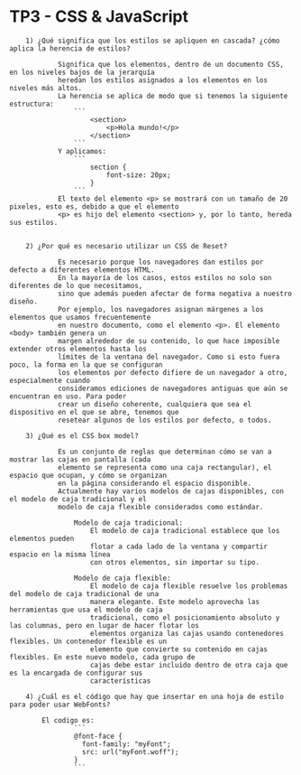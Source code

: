 # TP3 - CSS & JavaScript
		
		1) ¿Qué significa que los estilos se apliquen en cascada? ¿cómo aplica la herencia de estilos?
		
				Significa que los elementos, dentro de un documento CSS, en los niveles bajos de la jerarquía 
				heredan los estilos asignados a los elementos en los niveles más altos. 
				La herencia se aplica de modo que si tenemos la siguiente estructura:
					```
						<section>
							<p>Hola mundo!</p>
						</section>
					```
				Y aplicamos:
					```
						section {
							font-size: 20px;
						} 
					```
				El texto del elemento <p> se mostrará con un tamaño de 20 pixeles, esto es, debido a que el elemento
				<p> es hijo del elemento <section> y, por lo tanto, hereda sus estilos.
				
				
		2) ¿Por qué es necesario utilizar un CSS de Reset?
				
				Es necesario porque los navegadores dan estilos por defecto a diferentes elementos HTML.
				En la mayoría de los casos, estos estilos no solo son diferentes de lo que necesitamos,
				sino que además pueden afectar de forma negativa a nuestro diseño.
				Por ejemplo, los navegadores asignan márgenes a los elementos que usamos frecuentemente
				en nuestro documento, como el elemento <p>. El elemento <body> también genera un
				margen alrededor de su contenido, lo que hace imposible extender otros elementos hasta los
				límites de la ventana del navegador. Como si esto fuera poco, la forma en la que se configuran
				los elementos por defecto difiere de un navegador a otro, especialmente cuando
				consideramos ediciones de navegadores antiguas que aún se encuentran en uso. Para poder
				crear un diseño coherente, cualquiera que sea el dispositivo en el que se abre, tenemos que
				resetear algunos de los estilos por defecto, o todos.
				
		3) ¿Qué es el CSS box model?
				
				Es un conjunto de reglas que determinan cómo se van a mostrar las cajas en pantalla (cada
				elemento se representa como una caja rectangular), el espacio que ocupan, y cómo se organizan
				en la página considerando el espacio disponible.
				Actualmente hay varios modelos de cajas disponibles, con el modelo de caja tradicional y el
				modelo de caja flexible considerados como estándar. 
					
					Modelo de caja tradicional:
						El modelo de caja tradicional establece que los elementos pueden 
						flotar a cada lado de la ventana y compartir espacio en la misma línea
						con otros elementos, sin importar su tipo. 
						
					Modelo de caja flexible:
						El modelo de caja flexible resuelve los problemas del modelo de caja tradicional de una
						manera elegante. Este modelo aprovecha las herramientas que usa el modelo de caja
						tradicional, como el posicionamiento absoluto y las columnas, pero en lugar de hacer flotar los 
						elementos organiza las cajas usando contenedores flexibles. Un contenedor flexible es un
						elemento que convierte su contenido en cajas flexibles. En este nuevo modelo, cada grupo de
						cajas debe estar incluido dentro de otra caja que es la encargada de configurar sus
						características
						
		4) ¿Cuál es el código que hay que insertar en una hoja de estilo para poder usar WebFonts?
			
			El codigo es:
					```
					@font-face {
					  font-family: "myFont";
					  src: url("myFont.woff");
					}
					```
		
		
		